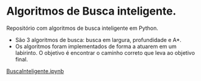 # Algoritmos de Busca inteligente.

Repositório com algoritmos de busca inteligente em Python.
  
  - São 3 algoritmos de busca: busca em largura, profundidade e A*.
  - Os algoritmos foram implementados de forma a atuarem em um labirinto. O
    objetivo é encontrar o caminho correto que leva ao objetivo final.
    
   [BuscaInteligente.ipynb](/BuscaInteligente.ipynb)
    
    
